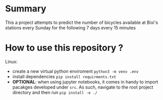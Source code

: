 # Summary
This a project attempts to predict the number of bicycles available at Bixi's stations every Sunday for the following 7 days every 15 minutes

# How to use this repository ?
Linux:
- create a new virtual python enviroment `python3 -m venv .env`
- install dependencies `pip install requirments.txt`
- **OPTIONAL**: when using jupyter notebooks, it comes in handy to import pacakges developed under `src`. As such, navigate to the root project directory and then run `pip install -e ./`